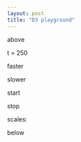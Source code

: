 ```yaml
---
layout: post
title: "D3 playground"
---
```


<script type="text/javascript" src="http://d3js.org/d3.v3.min.js"></script>

above

<div id="foo">
  <p id="tstep">t = 250</p>
  <p id="faster">faster</p>
  <p id="slower">slower</p>
  <p id="start">start</p>
  <p id="stop">stop</p>
</div>

<div id="scales">
  scales:
</div>

below

<script type="text/javascript">
  function TimeSeriesScales(per_timescale) {
    this.scale2series = {1: []};
    this.count = 0;
    this.per_timescale = per_timescale;
    this.scale = 1;
    this.scales = [1];
    this.series = [];
    this.get_series = function(scale) {
      return this.scale2series[scale];
    }
    this.add_point = function(x, y) {
      this.count += 1
      for (var s = 0; s < this.scales.length; s++) {
        sc = this.scales[s];
        if (this.count % sc === 0) {
          this.scale2series[sc].push([x, y]);
          if (this.scale2series[sc].length >= this.per_timescale) {
            this.scale2series[sc].shift();
          }
        }
      }
      if (this.count % this.scale === 0) {
        this.series.push([x,y])
      }
      if (this.count % (this.per_timescale * this.scale) === 0) {
        this.scale *= 10;
        this.scales.push(this.scale);
        this.scale2series[this.scale] = this.series.slice(this.series.length-this.per_timescale, this.series.length)
      }
    }
    this.add_points = function(xys) {
      for (var i = 0; i < xys.length; i++) {
        var xy = xys[i]
        this.add_point(xy[0], xy[1]);
      }
    }
  }
  tss = new TimeSeriesScales(50);
  var i_tss = 0;
  var curr_tss = 0;
  var more_tss = function() {
    i_tss++;
    curr_tss += d3.random.normal()();
    tss.add_point(i_tss, curr_tss);
  }
  for (var i = 0; i < 50; i++){
    more_tss();
  }

  console.log("foo");
  //Width and height
  var w = 500;
  var h = 300;
  var padding = 40;

  //Create scale functions
  var xScale = d3.scale.linear()
             .domain([d3.min(tss.scale2series[1], function(d) { return d[0]; }),
                      d3.max(tss.scale2series[1], function(d) { return d[0]; })])
             .range([padding, w - padding * 2]);

  var yScale = d3.scale.linear()
             .domain([d3.min(tss.scale2series[1], function(d) { return d[1]; }),
                      d3.max(tss.scale2series[1], function(d) { return d[1]; })])
             .range([h - padding, padding]);

  var rScale = d3.scale.linear()
             .domain([0, d3.max(tss.scale2series[1], function(d) { return d[1]; })])
             .range([2, 5]);

  //Define X axis
  var xAxis = d3.svg.axis()
            .scale(xScale)
            .orient("bottom")
            .ticks(5);

  //Define Y axis
  var yAxis = d3.svg.axis()
            .scale(yScale)
            .orient("left")
            .ticks(5);

  //Create SVG element
  var svg = d3.select("#foo")
        .append("svg")
        .attr("width", w)
        .attr("height", h);

  //Create circles
  svg.selectAll("circle")
     .data(tss.scale2series[1])
     .enter()
     .append("circle")
     .attr("cx", function(d) {
        return xScale(d[0]);
     })
     .attr("cy", function(d) {
        return yScale(d[1]);
     })
     .attr("r", function(d) {
        return 3;
     });

  //Create X axis
  svg.append("g")
    .attr("class", "x axis")
    .attr("transform", "translate(0," + (h - padding) + ")")
    .call(xAxis);

  //Create Y axis
  svg.append("g")
    .attr("class", "y axis")
    .attr("transform", "translate(" + padding + ",0)")
    .call(yAxis);

  var t = 250;

  scales = d3.select("#scales");
  scale = 1;
  scales.selectAll("p")
    .data(tss.scales)
    .enter()
    .append("p")
    .text((d) => d)
    .on("click", function (d) {scale = d; another(250)});

  var another = function (dur) {
    more_tss();

    scales.selectAll("p")
      .data(tss.scales)
      .enter()
      .append("p")
      .text((d) => {return d;})
      .on("click", function (d) {scale = d; another(250)});

    // console.log(tss.series[tss.series.length-1]);
    pts = svg.selectAll("circle")
     .data(tss.scale2series[scale], function(d) {return d[0];});
    pts.enter()
     .append("circle")
     .attr("cx", function(d) {
        return xScale(d[0]+scale);
     })
     .attr("cy", function(d) {
        return yScale(d[1]);
     })

    xScale.domain([d3.min(tss.scale2series[scale], function(d) { return d[0]; }),
                   d3.max(tss.scale2series[scale], function(d) { return d[0]; })]);
    yScale.domain([d3.min(tss.scale2series[scale], function(d) { return d[1]; }),
                   d3.max(tss.scale2series[scale], function(d) { return d[1]; })]);
    pts
     .transition()
     .attr("cx", function(d) {
        return xScale(d[0]);
     })
     .attr("cy", function(d) {
        return yScale(d[1]);
     })
     .attr("r", function(d) {
        return 3;
     })
     .duration(dur)
     .ease("linear");
    svg.select(".x.axis")
      .transition()
      .duration(dur)
      .ease("linear")
      .call(xAxis);
    svg.select(".y.axis")
      .transition()
      .duration(dur)
      .ease("linear")
      .call(yAxis);
    pts.exit()
      .remove();
  };

  var keep_going = false;
  var going = false;
  var always_another = function() {
    setTimeout(function () {
        if (keep_going) {
          another(t*scale);
          always_another();
        }
      },
      t);
  }
  always_another();
  d3.select("#faster").on("click",() => {t *= 0.5; d3.select("#tstep").text("t = " + t/1000.0);})
  d3.select("#slower").on("click", () => {t *= 2; d3.select("#tstep").text("t = " + t/1000.0);});
  d3.select("#start").on("click", () => {keep_going = true; if (!going) {going = true; always_another();}});
  d3.select("#stop").on("click", () => {keep_going = false; going = false;});

</script>
